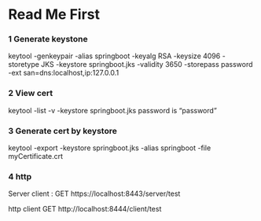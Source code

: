 # Read Me First

### 1 Generate keystone

keytool -genkeypair -alias springboot -keyalg RSA -keysize 4096 -storetype JKS -keystore springboot.jks -validity 3650
-storepass password -ext san=dns:localhost,ip:127.0.0.1

### 2 View cert

keytool -list -v -keystore springboot.jks password is “password”

### 3 Generate cert by keystore

keytool -export -keystore springboot.jks -alias springboot -file myCertificate.crt

### 4 http
Server client : 
GET https://localhost:8443/server/test

http client
GET http://localhost:8444/client/test

